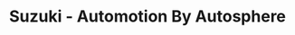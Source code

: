 ---
title: "Suzuki - Automotion By Autosphere"
url: /saint-cyr-sur-loire/suzuki-automotion-by-autosphere/
shop: voiture
---